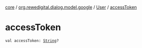 [core](../../index.md) / [org.rewedigital.dialog.model.google](../index.md) / [User](index.md) / [accessToken](./access-token.md)

# accessToken

`val accessToken: `[`String`](https://kotlinlang.org/api/latest/jvm/stdlib/kotlin/-string/index.html)`?`